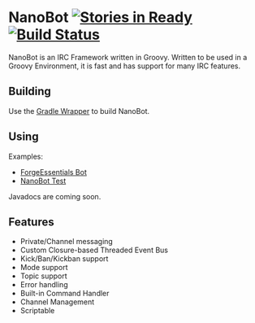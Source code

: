 # NanoBot [![Stories in Ready](https://badge.waffle.io/DirectMyFile/NanoBot.png?label=ready)](https://waffle.io/DirectMyFile/NanoBot) [![Build Status](https://minetweak.ci.cloudbees.com/job/NanoBot/badge/icon)](https://minetweak.ci.cloudbees.com/job/NanoBot/)


NanoBot is an IRC Framework written in Groovy. Written to be used in a Groovy Environment, it is fast and has support for many IRC features.

## Building

Use the [Gradle Wrapper](http://www.gradle.org/docs/current/userguide/gradle_wrapper.html) to build NanoBot.

## Using

Examples:
- [ForgeEssentials Bot](https://github.com/ForgeEssentials/cloaked-octo-robot)
- [NanoBot Test](https://github.com/DirectMyFile/NanoBot/blob/master/src/main/groovy/TestNanoBot.groovy)

Javadocs are coming soon.

## Features

- Private/Channel messaging
- Custom Closure-based Threaded Event Bus
- Kick/Ban/Kickban support
- Mode support
- Topic support
- Error handling
- Built-in Command Handler
- Channel Management
- Scriptable
